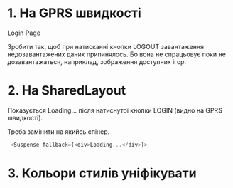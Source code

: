 # 1. На GPRS швидкості

Login Page

Зробити так, щоб при натисканні кнопки LOGOUT завантаження недозавантажених даних припинялось. Бо вона не спрацьовує поки не дозавантажаться, наприклад, зображення доступних ігор.

# 2. На SharedLayout

Показується Loading... після натиснутої кнопки LOGIN (видно на GPRS швидкості).

Треба замінити на якийсь спінер.

```js
 <Suspense fallback={<div>Loading...</div>}>
```

# 3. Кольори стилів уніфікувати

<!-- todo Зробити можливість перетягувати карти у руці гравця -->
<!-- todo Зробити 1. Відновлення паролю для email, 2. Верифікацію email -->
